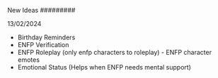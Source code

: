 New Ideas
#########


13/02/2024
- Birthday Reminders
- ENFP Verification
- ENFP Roleplay (only enfp characters to roleplay)
      - ENFP character emotes
- Emotional Status (Helps when ENFP needs mental support)
